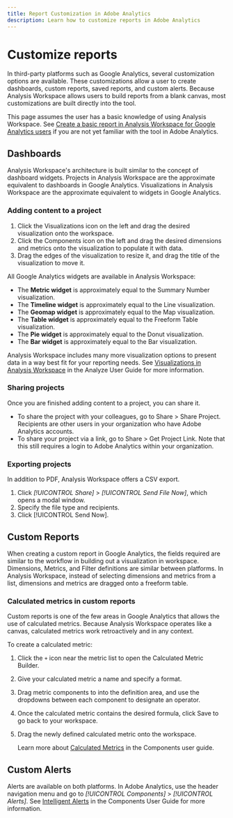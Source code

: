```yaml
---
title: Report Customization in Adobe Analytics
description: Learn how to customize reports in Adobe Analytics
---
```


# Customize reports

In third-party platforms such as Google Analytics, several customization options are available. These customizations allow a user to create dashboards, custom reports, saved reports, and custom alerts. Because Analysis Workspace allows users to build reports from a blank canvas, most customizations are built directly into the tool.

This page assumes the user has a basic knowledge of using Analysis Workspace. See [Create a basic report in Analysis Workspace for Google Analytics users](reports/create-report.md) if you are not yet familiar with the tool in Adobe Analytics.

## Dashboards

Analysis Workspace's architecture is built similar to the concept of dashboard widgets. Projects in Analysis Workspace are the approximate equivalent to dashboards in Google Analytics. Visualizations in Analysis Workspace are the approximate equivalent to widgets in Google Analytics.

### Adding content to a project

1. Click the Visualizations icon on the left and drag the desired visualization onto the workspace.
2. Click the Components icon on the left and drag the desired dimensions and metrics onto the visualization to populate it with data.
3. Drag the edges of the visualization to resize it, and drag the title of the visualization to move it.

All Google Analytics widgets are available in Analysis Workspace:

* The **Metric widget** is approximately equal to the Summary Number visualization.
* The **Timeline widget** is approximately equal to the Line visualization.
* The **Geomap widget** is approximately equal to the Map visualization.
* The **Table widget** is approximately equal to the Freeform Table visualization.
* The **Pie widget** is approximately equal to the Donut visualization.
* The **Bar widget** is approximately equal to the Bar visualization.

Analysis Workspace includes many more visualization options to present data in a way best fit for your reporting needs. See [Visualizations in Analysis Workspace](../../analyze/analysis-workspace/visualizations/freeform-analysis-visualizations.md) in the Analyze User Guide for more information.

### Sharing projects

Once you are finished adding content to a project, you can share it.

* To share the project with your colleagues, go to Share > Share Project. Recipients are other users in your organization who have Adobe Analytics accounts.
* To share your project via a link, go to Share > Get Project Link. Note that this still requires a login to Adobe Analytics within your organization.

### Exporting projects

In addition to PDF, Analysis Workspace offers a CSV export.

1. Click *[!UICONTROL Share]* > *[!UICONTROL Send File Now]*, which opens a modal window.
2. Specify the file type and recipients.
3. Click [!UICONTROL Send Now].

## Custom Reports

When creating a custom report in Google Analytics, the fields required are similar to the workflow in building out a visualization in workspace. Dimensions, Metrics, and Filter definitions are similar between platforms. In Analysis Workspace, instead of selecting dimensions and metrics from a list, dimensions and metrics are dragged onto a freeform table.

### Calculated metrics in custom reports

Custom reports is one of the few areas in Google Analytics that allows the use of calculated metrics. Because Analysis Workspace operates like a canvas, calculated metrics work retroactively and in any context.

To create a calculated metric:

1. Click the `+` icon near the metric list to open the Calculated Metric Builder.
2. Give your calculated metric a name and specify a format.
3. Drag metric components to into the definition area, and use the dropdowns between each component to designate an operator.
4. Once the calculated metric contains the desired formula, click Save to go back to your workspace.
5. Drag the newly defined calculated metric onto the workspace.

    Learn more about [Calculated Metrics](../../../components/c-variables/c-metrics/calculated-metric.md) in the Components user guide.

## Custom Alerts

Alerts are available on both platforms. In Adobe Analytics, use the header navigation menu and go to *[!UICONTROL Components]* > *[!UICONTROL Alerts]*. See [Intelligent Alerts](../../components/c-alerts/intellligent-alerts.md) in the Components User Guide for more information.